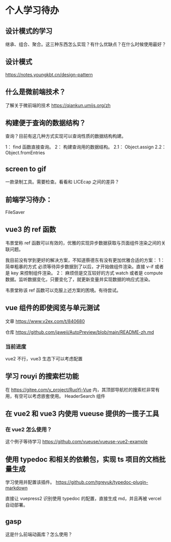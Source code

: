 # 个人学习待办

## 设计模式的学习

继承、组合、聚合。这三种东西怎么实现？有什么优缺点？在什么时候使用最好？

## 设计模式

https://notes.youngkbt.cn/design-pattern

## 什么是微前端技术？

了解关于微前端的技术
https://qiankun.umijs.org/zh

## 构建便于查询的数据结构？

查询？目前有这几种方式实现可以查询性质的数据结构构建。

1： find 函数直接查询。
2： 构建查询用的数据结构。
2.1： Object.assign
2.2： Object.fromEntries

## screen to gif

一款录制工具。需要检查。看看和 LICEcap 之间的差异？

## 前端学习待办：

FileSaver

## vue3 的 ref 函数

韦景堂称 ref 函数可以有效的，优雅的实现异步数据获取与页面组件渲染之间的关联问题。

我目前没有学到更好的解决方案，不知道蔡德东有没有更加优雅合适的方案：
1： 简单粗暴的方式
必须等待异步数据到了以后，才开始做组件渲染。直接 v-if 或者是 key 来控制组件渲染。
2： 麻烦但是交互较好的方式
watch 或者是 compute 数据。监听数据变化，只要变化了，就更新变量并实现数据的响应式渲染。

韦景堂称该 ref 函数可以克服上述方案的困境。有待尝试。

## vue 组件的即使阅览与单元测试

文章
https://www.v2ex.com/t/840680

仓库
https://github.com/jaweii/AutoPreview/blob/main/README-zh.md

### 当前进度

vue2 不行，vue3 生态下可以考虑配置

## 学习 rouyi 的搜索栏功能

在 https://gitee.com/y_project/RuoYi-Vue 内，其顶部导航栏的搜索栏非常有用，有空可以考虑嵌套使用。
HeaderSearch 组件

## 在 vue2 和 vue3 内使用 vueuse 提供的一揽子工具

### 在 vue2 怎么使用？

这个例子等待学习
https://github.com/vueuse/vueuse-vue2-example

## 使用 typedoc 和相关的依赖包，实现 ts 项目的文档批量生成

学习使用并配置该插件。
https://github.com/tgreyuk/typedoc-plugin-markdown

直接让 vuepress2 识别使用 typedoc 的配置，直接生成 md，并且再被 vercel 自动部署。

## gasp

这是什么前端动画库？怎么使用？
